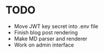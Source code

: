 # TODO
 - Move JWT key secret into .env file 
 - Finish blog post rendering
  - Make MD parser and renderer
 - Work on admin interface